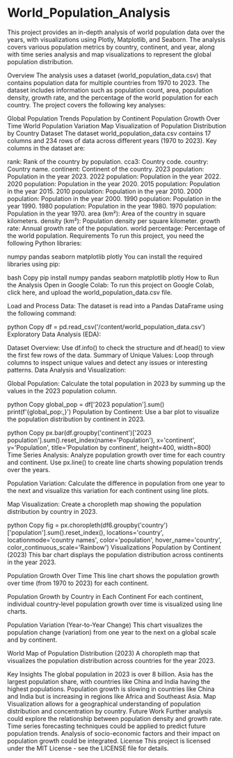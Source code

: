 # World_Population_Analysis


This project provides an in-depth analysis of world population data over the years, with visualizations using Plotly, Matplotlib, and Seaborn. The analysis covers various population metrics by country, continent, and year, along with time series analysis and map visualizations to represent the global population distribution.

Overview
The analysis uses a dataset (world_population_data.csv) that contains population data for multiple countries from 1970 to 2023. The dataset includes information such as population count, area, population density, growth rate, and the percentage of the world population for each country. The project covers the following key analyses:

Global Population Trends
Population by Continent
Population Growth Over Time
World Population Variation
Map Visualization of Population Distribution by Country
Dataset
The dataset world_population_data.csv contains 17 columns and 234 rows of data across different years (1970 to 2023). Key columns in the dataset are:

rank: Rank of the country by population.
cca3: Country code.
country: Country name.
continent: Continent of the country.
2023 population: Population in the year 2023.
2022 population: Population in the year 2022.
2020 population: Population in the year 2020.
2015 population: Population in the year 2015.
2010 population: Population in the year 2010.
2000 population: Population in the year 2000.
1990 population: Population in the year 1990.
1980 population: Population in the year 1980.
1970 population: Population in the year 1970.
area (km²): Area of the country in square kilometers.
density (km²): Population density per square kilometer.
growth rate: Annual growth rate of the population.
world percentage: Percentage of the world population.
Requirements
To run this project, you need the following Python libraries:

numpy
pandas
seaborn
matplotlib
plotly
You can install the required libraries using pip:

bash
Copy
pip install numpy pandas seaborn matplotlib plotly
How to Run the Analysis
Open in Google Colab: To run this project on Google Colab, click here, and upload the world_population_data.csv file.

Load and Process Data: The dataset is read into a Pandas DataFrame using the following command:

python
Copy
df = pd.read_csv('/content/world_population_data.csv')
Exploratory Data Analysis (EDA):

Dataset Overview: Use df.info() to check the structure and df.head() to view the first few rows of the data.
Summary of Unique Values: Loop through columns to inspect unique values and detect any issues or interesting patterns.
Data Analysis and Visualization:

Global Population: Calculate the total population in 2023 by summing up the values in the 2023 population column.

python
Copy
global_pop = df['2023 population'].sum()
print(f'{global_pop:,}')
Population by Continent: Use a bar plot to visualize the population distribution by continent in 2023.

python
Copy
px.bar(df.groupby('continent')['2023 population'].sum().reset_index(name='Population'),
       x='continent', y='Population', title='Population by continent', height=400, width=800)
Time Series Analysis: Analyze population growth over time for each country and continent. Use px.line() to create line charts showing population trends over the years.

Population Variation: Calculate the difference in population from one year to the next and visualize this variation for each continent using line plots.

Map Visualization: Create a choropleth map showing the population distribution by country in 2023.

python
Copy
fig = px.choropleth(df6.groupby('country')['population'].sum().reset_index(),
                    locations='country', locationmode='country names',
                    color='population', hover_name='country',
                    color_continuous_scale='Rainbow')
Visualizations
Population by Continent (2023)
This bar chart displays the population distribution across continents in the year 2023.

Population Growth Over Time
This line chart shows the population growth over time (from 1970 to 2023) for each continent.

Population Growth by Country in Each Continent
For each continent, individual country-level population growth over time is visualized using line charts.

Population Variation (Year-to-Year Change)
This chart visualizes the population change (variation) from one year to the next on a global scale and by continent.

World Map of Population Distribution (2023)
A choropleth map that visualizes the population distribution across countries for the year 2023.

Key Insights
The global population in 2023 is over 8 billion.
Asia has the largest population share, with countries like China and India having the highest populations.
Population growth is slowing in countries like China and India but is increasing in regions like Africa and Southeast Asia.
Map Visualization allows for a geographical understanding of population distribution and concentration by country.
Future Work
Further analysis could explore the relationship between population density and growth rate.
Time series forecasting techniques could be applied to predict future population trends.
Analysis of socio-economic factors and their impact on population growth could be integrated.
License
This project is licensed under the MIT License - see the LICENSE file for details.

